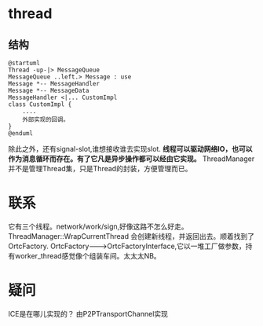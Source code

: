 # thread  

## 结构
```plantuml
@startuml
Thread -up-|> MessageQueue
MessageQueue ..left.> Message : use
Message *-- MessageHandler
Message *-- MessageData
MessageHandler <|... CustomImpl
class CustomImpl {
    ....
    外部实现的回调。
}
@enduml
```
除此之外，还有signal-slot,谁想接收谁去实现slot.
**线程可以驱动网络IO，也可以作为消息循环而存在。有了它凡是异步操作都可以经由它实现。**
ThreadManager并不是管理Thread集，只是Thread的封装，方便管理而已。

# 联系
它有三个线程。network/work/sign,好像这路不怎么好走。  
ThreadManager::WrapCurrentThread 会创建新线程，并返回出去。顺着找到了OrtcFactory.
OrtcFactory--->OrtcFactoryInterface,它以一堆工厂做参数，持有worker_thread感觉像个组装车间。太太太NB。

# 疑问
ICE是在哪儿实现的？
由P2PTransportChannel实现